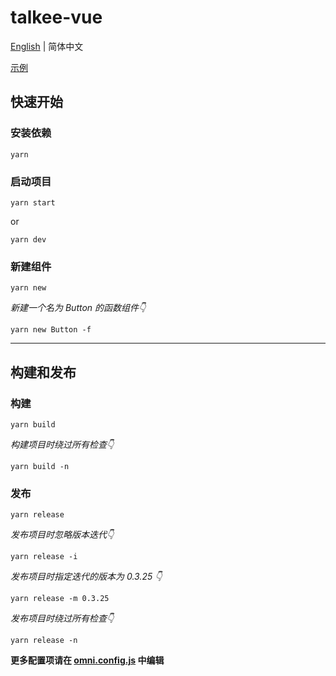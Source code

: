# talkee-vue

[English](./README.md) | 简体中文

[示例](https://fox-one.github.io/talkee-vue/#/)

## 快速开始
### 安装依赖
```shell
yarn
```

### 启动项目
```shell
yarn start
```
or
```shell
yarn dev
```

### 新建组件
```shell
yarn new
```

*新建一个名为 Button 的函数组件👇*
```shell
yarn new Button -f
```

---

## 构建和发布
### 构建
```shell
yarn build
```

*构建项目时绕过所有检查👇*
```shell
yarn build -n
```

### 发布
```shell
yarn release
```

*发布项目时忽略版本迭代👇*
```shell
yarn release -i
```

*发布项目时指定迭代的版本为 0.3.25 👇*
```shell
yarn release -m 0.3.25
```

*发布项目时绕过所有检查👇*
```shell
yarn release -n
```

**更多配置项请在 [omni.config.js](https://github.com/omni-door/cli/blob/master/docs/OMNI.zh-CN.md) 中编辑**
